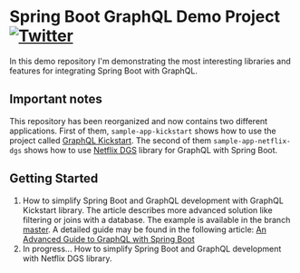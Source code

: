 # Spring Boot GraphQL Demo Project [![Twitter](https://img.shields.io/twitter/follow/piotr_minkowski.svg?style=social&logo=twitter&label=Follow%20Me)](https://twitter.com/piotr_minkowski)

In this demo repository I'm demonstrating the most interesting libraries and features for integrating Spring Boot with GraphQL.

## Important notes
This repository has been reorganized and now contains two different applications. First of them, `sample-app-kickstart` shows how to use the project called [GraphQL Kickstart](https://github.com/graphql-java-kickstart/graphql-spring-boot). The second of them `sample-app-netflix-dgs` shows how to use [Netflix DGS](https://netflix.github.io/dgs) library for GraphQL with Spring Boot.

## Getting Started 
1. How to simplify Spring Boot and GraphQL development with GraphQL Kickstart library. The article describes more advanced solution like filtering or joins with a database. The example is available in the branch [master](https://github.com/piomin/sample-spring-boot-graphql/tree/master/sample-app-kickstart). A detailed guide may be found in the following article: [An Advanced Guide to GraphQL with Spring Boot](https://piotrminkowski.com/2020/07/31/an-advanced-guide-to-graphql-with-spring-boot/)
2. In progress... How to simplify Spring Boot and GraphQL development with Netflix DGS library.